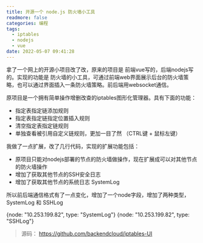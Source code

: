 ```yaml
---
title: 开源一个 node.js 防火墙小工具
readmore: false
categories: 编程
tags:
  - iptables
  - nodejs
  - vue
date: 2022-05-07 09:41:28
---
```


拿了一个网上的开源小项目改了改，原来的项目是 前端vue写的，后端nodejs写的。实现的功能是 防火墙的小工具，可通过前端web界面展示后台的防火墙策略，也可以通过界面插入一条防火墙策略。前后端用websocket通信。

原项目是一个拥有简单操作增删改查的iptables图形化管理器。具有下面的功能：
* 指定表指定链添加规则
* 指定表指定链指定位置插入规则
* 清空指定表指定链规则
* 单独查看被引用自定义链规则，更加一目了然 （CTRL键 + 鼠标左键）

我做了一点扩展，改了几行代码，实现的扩展功能包括：
* 原项目只能对nodejs部署的节点的防火墙做操作，现在扩展成可以对其他节点的防火墙操作
* 增加了获取其他节点的SSH安全日志
* 增加了获取其他节点的系统日志 SystemLog

所以前后端通信格式有了一点变化，增加了一个node字段，增加了两种类型，SystemLog 和 SSHLog

{node: "10.253.199.82", type: "SystemLog"}
{node: "10.253.199.82", type: "SSHLog"}

> 源码： https://github.com/backendcloud/iptables-UI